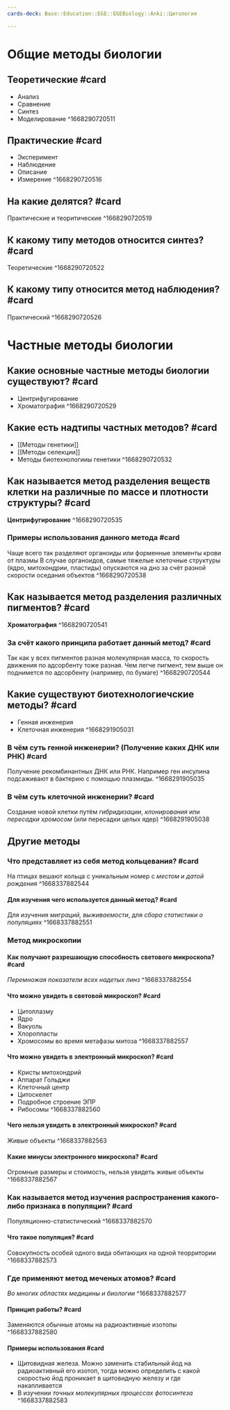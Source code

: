 ```yaml
---
cards-deck: Base::Education::EGE::EGEBiology::Anki::Цитология

---
```


# Общие методы биологии
## Теоретические #card 
- Анализ
- Сравнение
- Синтез
- Моделирование
^1668290720511

## Практические #card 
- Эксперимент
- Наблюдение
- Описание
- Измерение
^1668290720516

## На какие делятся? #card 
Практические и теоритические
^1668290720519

## К какому типу методов относится синтез?  #card 
Теоретические
^1668290720522

## К какому типу относится метод наблюдения? #card 
Практический
^1668290720526

# Частные методы биологии
## Какие основные частные методы биологии существуют? #card 
- Центрифугирование
- Хроматография
^1668290720529

## Какие есть надтипы частных методов? #card 
- [[Методы генетики]]
- [[Методы селекции]]
- Методы биотехнологииы генетики
^1668290720532

## Как называется метод разделения веществ клетки на различные по массе и плотности структуры? #card 
**Центрифугирование**
^1668290720535

### Примеры использования данного метода #card
Чаще всего так разделяют органоиды или форменные элементы крови от плазмы
В случае органоидов, самые тяжелые клеточные структуры (ядро, митохондрии, пластиды) опускаются на дно за счёт разной скорости оседания объектов
^1668290720538

## Как называется метод разделения различных пигментов? #card 
**Хроматография**
^1668290720541

### За счёт какого принципа работает данный метод? #card 
Так как у всех пигментов разная молекулярная масса, то скорость движения по адсорбенту тоже разная. Чем легче пигмент, тем выше он поднимется по адсорбенту (например, по бумаге)
^1668290720544

## Какие существуют биотехнологиечские методы? #card 
- Генная инженерия
- Клеточная инженерия
^1668291905031

### В чём суть генной инженерии? (Получение каких ДНК или РНК) #card 
Получение рекомбинантных ДНК или РНК. Например ген инсулина подсаживают в бактерию с помощью плазмиды.
^1668291905035

### В чём суть клеточной инженерии? #card 
Создание новой клетки путём *гибридизации*, *клонирования* или *пересадки хромосом* (или пересадки целых ядер)
^1668291905038

## Другие методы
### Что представляет из себя метод кольцевания? #card 
На птицах вешают кольца с уникальным номер с *местом и датой рождения*
^1668337882544

#### Для изучения чего используется данный метод? #card
Для изучения *миграций, выживаемости*, для *сбора статистики о популяциях*
^1668337882551

### Метод микроскопии
#### Как получают разрешающую способность светового микроскопа? #card 
*Перемножая показатели всех надетых линз* 
^1668337882554

#### Что можно увидеть в световой микроскоп? #card 
- Цитоплазму
- Ядро
- Вакуоль
- Хлоропласты
- Хромосомы во время метафазы митоза
^1668337882557

#### Что можно увидеть в электронный микроскоп? #card
- Кристы митохондрий
- Аппарат Гольджи
- Клеточный центр
- Цитоскелет
- Подробное строение ЭПР
- Рибосомы
^1668337882560

#### Чего нельзя увидеть в электронный микроскоп? #card 
Живые объекты
^1668337882563

#### Какие минусы электронного микроскопа? #card 
Огромные размеры и стоимость, нельзя увидеть живые объекты 
^1668337882567

### Как называется метод изучения распространения какого-либо признака в популяции? #card 
Популяционно-статистический
^1668337882570

#### Что такое популяция? #card 
Совокупность особей одного вида обитающих на одной теорритории
^1668337882573


### Где применяют метод меченых атомов? #card 
*Во многих областях медицины и биологии*
^1668337882577

#### Принцип работы? #card 
Заменяются обычные атомы на радиоактивные изотопы
^1668337882580

#### Примеры использования #card 
- Щитовидная железа. Можно заменить стабильный йод на радиоактивный его изотоп, тогда можно определить с какой скоростью йод проникает в щитовидную железу и где накапливается
- В изучении *точных молекулярных процессах фотосинтеза*
^1668337882583
